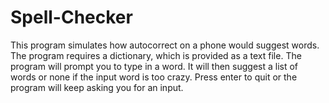 # Spell-Checker
This program simulates how autocorrect on a phone would suggest words. 
The program requires a dictionary, which is provided as a text file.
The program will prompt you to type in a word. It will then suggest a list of words or none if the input word is too crazy. Press enter to quit or the program will keep asking you for an input.
